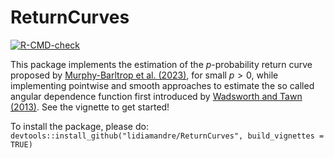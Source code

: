 # ReturnCurves

 <!-- badges: start -->
  [![R-CMD-check](https://github.com/lidiamandre/ReturnCurves/actions/workflows/R-CMD-check.yaml/badge.svg)](https://github.com/lidiamandre/ReturnCurves/actions/workflows/R-CMD-check.yaml)
  <!-- badges: end -->

This package implements the estimation of the $p$-probability return curve proposed by
[Murphy-Barltrop et al. (2023)](https://onlinelibrary.wiley.com/doi/10.1002/env.2797), 
for small $p>0,$ while implementing pointwise and smooth approaches to estimate the so called angular dependence function first introduced by [Wadsworth and Tawn (2013)](https://projecteuclid.org/journals/bernoulli/volume-19/issue-5B/A-new-representation-for-multivariate-tail-probabilities/10.3150/12-BEJ471.full). See the vignette to get started!

To install the package, please do:
`devtools::install_github("lidiamandre/ReturnCurves", build_vignettes = TRUE)`
